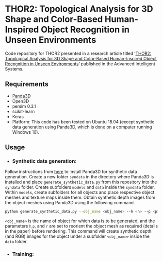 # THOR2: Topological Analysis for 3D Shape and Color-Based Human-Inspired Object Recognition in Unseen Environments

Code repository for THOR2 presented in a research article titled '[THOR2: Topological Analysis for 3D Shape and Color-Based Human-Inspired Object Recognition in Unseen Environments](https://advanced.onlinelibrary.wiley.com/journal/26404567)' published in the Advanced Intelligent Systems.

## Requirements
* [Panda3D](https://www.panda3d.org/)
* Open3D
* persim 0.3.1
* scikit-learn
* Keras
* Platform: This code has been tested on Ubuntu 18.04 (except synthetic data generation using Panda3D, which is done on a computer running Windows 10).

## Usage
* ### Synthetic data generation:

Follow instructions from [here](https://docs.panda3d.org/1.10/python/introduction/installation-windows) to install Panda3D for synthetic data generation. Create a new folder `syndata` in the directory where Panda3D is installed and place `generate_synthetic_data.py` from this repository into the `syndata` folder. Create subfolders `models` and `data` inside the `syndata` folder. Within `models`, create subfolders for all objects and place respective object meshes and texture maps inside them. Obtain synthetic depth images from the object meshes using Panda3D using the following command. 

```bash
python generate_synthetic_data.py --obj_name <obj_name> --h <h> --p <p> --r <r>
```
`<obj_name>` is the name of object for which data is to be generated, and the parameters `h`,`p`, and `r` are set to reorient the object mesh as required (details in the paper) before rendering. This command will create synthetic depth (and RGB) images for the object under a subfolder `<obj_name>` inside the `data` folder.

  * ### Training:

